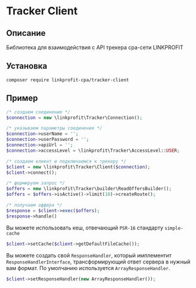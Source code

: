 # Tracker Client

## Описание

Библиотека для взаимодействия с API трекера cpa-сети LINKPROFIT

## Установка
`composer require linkprofit-cpa/tracker-client`

## Пример

```php
/* создаем соединение */
$connection = new \linkprofit\Tracker\Connection();

/* указываем параметры соединения */
$connection->userName = '';
$connection->userPassword = '';
$connection->apiUrl = '';
$connection->accessLevel = \linkprofit\Tracker\AccessLevel::USER;

/* создаем клиент и подключаемся к трекеру */
$client = new \linkprofit\Tracker\Client($connection);
$client->connect();

/* формируем запрос */
$offers = new \linkprofit\Tracker\builder\ReadOffersBuilder();
$offers = $offers->isActive()->limit(10)->createRoute();

/* получаем оффера */
$response = $client->exec($offers);
$response->handle()
```

Вы можете использовать кеш, отвечающий `PSR-16` стандарту `simple-cache`

```php
$client->setCache($client->getDefaultFileCache());
```

Вы можете создать свой `ResponseHandler`, который имплементит `ResponseHandlerInterface`, трансформирующий ответ сервера в нужный вам формат. По умолчанию используется `ArrayResponseHandler`.

```php
$client->setResponseHandler(new ArrayResponseHandler());
```

